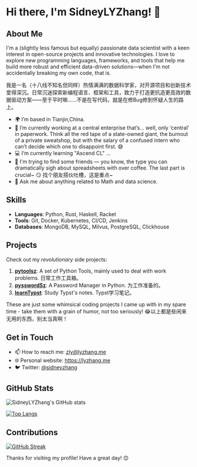 # Hi there, I'm SidneyLYZhang! 👋

## About Me

I'm a (slightly less famous but equally) passionate data scientist with a keen interest in open-source projects and innovative technologies. I love to explore new programming languages, frameworks, and tools that help me build more robust and efficient data-driven solutions—when I'm not accidentally breaking my own code, that is.

我是一名（十八线不知名但同样）热情满满的数据科学家，对开源项目和创新技术爱得深沉。日常沉迷探索新编程语言、框架和工具，致力于打造更抗造更高效的数据驱动方案——至于平时嘛……不是在写代码，就是在修Bug修到怀疑人生的路上。

- 🌍 I’m based in Tianjin,China. 
- 🏢 I’m currently working at a central enterprise that’s… well, only ‘central’ in paperwork. Think all the red tape of a state-owned giant, the burnout of a private sweatshop, but with the salary of a confused intern who can’t decide which one to disappoint first. 😅
- 💻 I’m currently learning "Ascend CL" ...
- 👯 I'm trying to find some friends — you know, the type you can dramatically sigh about spreadsheets with over coffee. The last part is crucial~ 😏 找个朋友搭伙吐槽，这是重点~
- 💬 Ask me about anything related to Math and data science.

## Skills

- **Languages**: Python, Rust, Haskell, Racket
- **Tools**: Git, Docker, Kubernetes, CI/CD, Jenkins
- **Databases**: MongoDB, MySQL, Milvus, PostgreSQL, Clickhouse

## Projects

Check out my _revolutionary_ side projects:

1. **[pytoolsz](https://github.com/SidneyLYZhang/pytoolsz)**: A set of Python Tools, mainly used to deal with work problems. 日常工作工具箱。
2. **[pysswordSz](https://github.com/SidneyLYZhang/pysswordSz)**: A Password Manager in Python. 为工作准备的。
3. **[learnTypst](https://github.com/SidneyLYZhang/learnTypst)**: Study Typst's notes. Typst学习笔记。 

These are just some whimsical coding projects I came up with in my spare time - take them with a grain of humor, not too seriously! 😂以上都是些闲来无用的东西，别太当真啊！

## Get in Touch

- 📫 How to reach me: zly@lyzhang.me
- 🌐 Personal website: https://lyzhang.me
- 🐦 Twitter: [@sidneyzhang](https://x.com/sidneyzhang)

## GitHub Stats

![SidneyLYZhang's GitHub stats](https://github-readme-stats.vercel.app/api?username=SidneyLYZhang&show_icons=true&theme=radical)

[![Top Langs](https://github-readme-stats.vercel.app/api/top-langs/?username=SidneyLYZhang&layout=compact&theme=ambient_gradient)](https://github.com/anuraghazra/github-readme-stats)

## Contributions

[![GitHub Streak](https://streak-stats.demolab.com?user=SidneyLYZhang&theme=dark&mode=weekly)](https://git.io/streak-stats)

Thanks for visiting my profile! Have a great day! 😊
